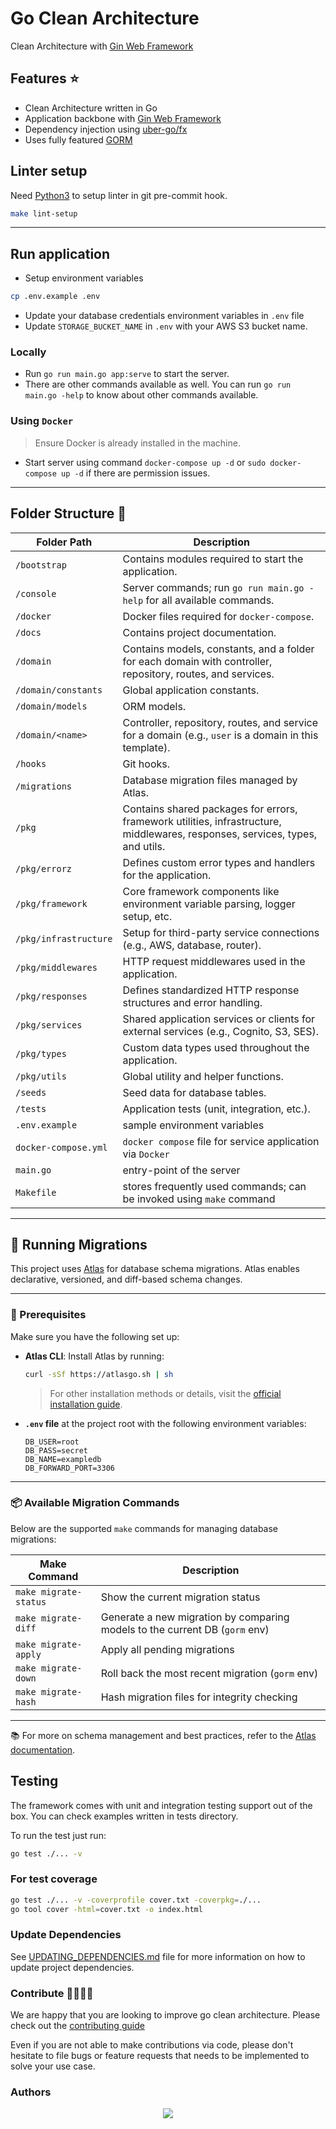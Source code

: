 # Go Clean Architecture

Clean Architecture with [Gin Web Framework](https://github.com/gin-gonic/gin)

## Features :star:

-   Clean Architecture written in Go
-   Application backbone with [Gin Web Framework](https://github.com/gin-gonic/gin)
-   Dependency injection using [uber-go/fx](https://pkg.go.dev/go.uber.org/fx)
-   Uses fully featured [GORM](https://gorm.io/index.html)

## Linter setup

Need [Python3](https://www.python.org/) to setup linter in git pre-commit hook.

```zsh
make lint-setup
```

---

## Run application

-   Setup environment variables

```zsh
cp .env.example .env
```

-   Update your database credentials environment variables in `.env` file
-   Update `STORAGE_BUCKET_NAME` in `.env` with your AWS S3 bucket name.

### Locally

-   Run `go run main.go app:serve` to start the server.
-   There are other commands available as well. You can run `go run main.go -help` to know about other commands available.

### Using `Docker`

> Ensure Docker is already installed in the machine.

-   Start server using command `docker-compose up -d` or `sudo docker-compose up -d` if there are permission issues.

---

## Folder Structure :file_folder:

| Folder Path                      | Description                                                                                            |
| -------------------------------- | ------------------------------------------------------------------------------------------------------ |
| `/bootstrap`                     | Contains modules required to start the application.                                                    |
| `/console`                       | Server commands; run `go run main.go -help` for all available commands.                                |
| `/docker`                        | Docker files required for `docker-compose`.                                                            |
| `/docs`                          | Contains project documentation.                                                                        |
| `/domain`                        | Contains models, constants, and a folder for each domain with controller, repository, routes, and services. |
| `/domain/constants`              | Global application constants.                                                                          |
| `/domain/models`                 | ORM models.                                                                                            |
| `/domain/<name>`                 | Controller, repository, routes, and service for a domain (e.g., `user` is a domain in this template).  |
| `/hooks`                         | Git hooks.                                                                                             |
| `/migrations`                    | Database migration files managed by Atlas.                                                             |
| `/pkg`                           | Contains shared packages for errors, framework utilities, infrastructure, middlewares, responses, services, types, and utils. |
| `/pkg/errorz`                    | Defines custom error types and handlers for the application.                                           |
| `/pkg/framework`                 | Core framework components like environment variable parsing, logger setup, etc.                        |
| `/pkg/infrastructure`            | Setup for third-party service connections (e.g., AWS, database, router).                               |
| `/pkg/middlewares`               | HTTP request middlewares used in the application.                                                        |
| `/pkg/responses`                 | Defines standardized HTTP response structures and error handling.                                        |
| `/pkg/services`                  | Shared application services or clients for external services (e.g., Cognito, S3, SES).                 |
| `/pkg/types`                     | Custom data types used throughout the application.                                                       |
| `/pkg/utils`                     | Global utility and helper functions.                                                                   |
| `/seeds`                         | Seed data for database tables.                                                                         |
| `/tests`                         | Application tests (unit, integration, etc.).                                                           |
| `.env.example`                   | sample environment variables                                                                           |
| `docker-compose.yml`             | `docker compose` file for service application via `Docker`                                             |
| `main.go`                        | entry-point of the server                                                                              |
| `Makefile`                       | stores frequently used commands; can be invoked using `make` command                                   |

---

## 🚀 Running Migrations

This project uses [Atlas](https://atlasgo.io/) for database schema migrations. Atlas enables declarative, versioned, and diff-based schema changes.

---

### 🧰 Prerequisites

Make sure you have the following set up:

- **Atlas CLI**: Install Atlas by running:

  ```sh
  curl -sSf https://atlasgo.sh | sh
  ```

  > For other installation methods or details, visit the [official installation guide](https://atlasgo.io/getting-started/installation).

- **`.env` file** at the project root with the following environment variables:

  ```env
  DB_USER=root
  DB_PASS=secret
  DB_NAME=exampledb
  DB_FORWARD_PORT=3306
  ```

---

### 📦 Available Migration Commands

Below are the supported `make` commands for managing database migrations:

| Make Command          | Description                                                                 |
| --------------------- | --------------------------------------------------------------------------- |
| `make migrate-status` | Show the current migration status                                           |
| `make migrate-diff`   | Generate a new migration by comparing models to the current DB (`gorm` env) |
| `make migrate-apply`  | Apply all pending migrations                                                |
| `make migrate-down`   | Roll back the most recent migration (`gorm` env)                            |
| `make migrate-hash`   | Hash migration files for integrity checking                                 |

---

📚 For more on schema management and best practices, refer to the [Atlas documentation](https://atlasgo.io).

## Testing

The framework comes with unit and integration testing support out of the box. You can check examples written in tests directory.

To run the test just run:

```zsh
go test ./... -v
```

### For test coverage

```zsh
go test ./... -v -coverprofile cover.txt -coverpkg=./...
go tool cover -html=cover.txt -o index.html
```

### Update Dependencies
See [UPDATING_DEPENDENCIES.md](./UPDATING_DEPENDENCIES.md) file for more information on how to update project dependencies.




### Contribute 👩‍💻🧑‍💻

We are happy that you are looking to improve go clean architecture. Please check out the [contributing guide](contributing.md)

Even if you are not able to make contributions via code, please don't hesitate to file bugs or feature requests that needs to be implemented to solve your use case.

### Authors

<div align="center">
    <a href="https://github.com/wesionaryTEAM/go_clean_architecture/graphs/contributors">
        <img src="https://contrib.rocks/image?repo=wesionaryTEAM/go_clean_architecture" />
    </a>
</div>
